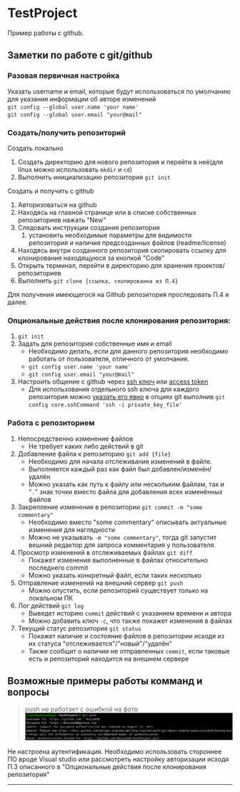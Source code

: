 # TestProject
Пример работы с github.

## Заметки по работе с git/github

### Разовая первичная настройка

Указать username и email, которые будут использоваться по умолчанию для указания информации об авторе изменений  
`git config --global user.name 'your name'`  
`git config --global user.email "your@mail"`

### Создать/получить репозиторий

Создать локально
1. Создать директорию для нового репозитория и перейти в неё(для linux можно использовать `mkdir` и `cd`)
2. Выполнить инициализацию репозитория `git init`

Создать и получить с github
1. Авторизоваться на github
2. Находясь на главной странице или в списке собственных репозиториев нажать "New"
3. Следовать инструкции создания репозитория
	1. установить необходимые параметры для видимости репозитория и наличия предсозданных файлов (readme/license)
4. Находясь внутри созданного репозитория скопировать ссылку для клонирования находящуюся за кнопкой "Code"
5. Открыть терминал, перейти в директорию для хранения проектов/репозиториев
6. Выполнить `git clone {ссылка, скопированна из П.4}`

Для получения имеющегося на Github репозитория проследовать П.4 и далее.

### Опциональные действия после клонирования репозитория:

1. `git init`
2. Задать для репозитория собственные имя и email
	* Необходимо делать, если для данного репозитория необходимо работать от пользователя, отличного от умолчания.
	* `git config user.name 'your name'`
	* `git config user.email "your@mail"`
3. Настроить общение с github через [ssh ключ](https://htmlacademy.ru/blog/git/git-console) или [access token](https://linuxpip.org/git-error-fatal-authentication-failed/)
	* Для использования отдельного ssh ключа для каждого репозитория можно [указать его явно](https://stackoverflow.com/questions/4565700/how-to-specify-the-private-ssh-key-to-use-when-executing-shell-command-on-git) в опциях git выполнив `git config core.sshCommand 'ssh -i private_key_file'`

### Работа с репозиторием

1. Непосредственно изменение файлов
	* Не требует каких либо действий в git
2. Добавление файла к репозиторию `git add {file}`
	* Необходимо для начала отслеживания изменений в файле.
	* Выполняется каждый раз как файл был добавлен/изменён/удалён
	* Можно указать как путь к файлу или нескольким файлам, так и "`.`" знак точки вместо файла для добавления всех изменённых файлов
4. Закрепление изменения в репозитории `git commit -m "some commentary"`
	* Необходимо вместо "some commentary" описывать актуальные изменения для наглядности
	* Можно не указывать `-m "some commentary"`, тогда git запустит вешний редактор для запроса комментария у пользователя.
5. Просмотр изменений в отслеживаемых файлах `git diff`
	* Покажет изменения выполненные в файлах относительно последнего commit
	* Можно указать конкретный файл, если таких несколько
6. Отправление изменений на внешний сервер `git push`
	* Можно опустить, если репозиторий существует только на локальном ПК
7. Лог действий `git log`
	* Выведет историю `commit` действий с указанием времени и автора
	* Можно добавить ключ `-c`, что также покажет изменения в файлах
8. Текущий статус репозитория `git status`
	* Покажет наличие и состояние файлов в репозитории исходя из их статуса "отслеживается"/"новый"/"удалён"
	* Также сообщит о наличии не отправленных `commit`, если таковые есть и репозиторий находится на внешнем сервере

## Возможные примеры работы комманд и вопросы

> push не работает с ошибкой на фото
> ![error!](/images/push_auth_error.png "error image")

Не настроена аутентификация. Необходимо использовать стороннее ПО вроде Visual studio или рассмотреть настройку авторизации исходя П.3 описанного в "Опциональные действия после клонирования репозитория"

---


